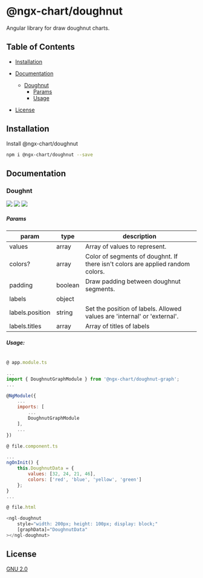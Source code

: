 
# @ngx-chart/doughnut

Angular library for draw doughnut charts.


## Table of Contents

- [Installation](##Installation)
- [Documentation](###Documentation)
    - [Doughnut](###Doughnt)
        - [Params](###Params)
        - [Usage](###Usage)

- [License](##License)



## Installation
Install @ngx-chart/doughnut

```bash
npm i @ngx-chart/doughnut --save
```

## Documentation

### Doughnt

![](https://ng-library-5a812.firebaseapp.com/images/Doughnut.png?raw=true) ![](https://ng-library-5a812.firebaseapp.com/images/Doughnut_external_label.png?raw=true) ![](https://ng-library-5a812.firebaseapp.com/images/Doughnut_internal_label.png?raw=true)


##### Params

param           | type          | description
----------------|---------------|----------------------------------------------------
values          | array<int>    | Array of values to represent.
colors?         | array<string> | Color of segments of doughnt. If there isn't colors are applied random colors.
padding         | boolean       | Draw padding between doughnut segments.
labels          | object        | 
labels.position | string        | Set the position of labels. Allowed values are 'internal' or 'external'.
labels.titles   | array<string> | Array of titles of labels



##### Usage:

```javascript

@ app.module.ts

...
import { DoughnutGraphModule } from '@ngx-chart/doughnut-graph';
...

@NgModule({
    ...
    imports: [
        ...
        DoughnutGraphModule
    ],
    ...
})
```
```javascript
@ file.component.ts

...
ngOnInit() {
    this.DoughnutData = {
        values: [32, 24, 21, 46],
        colors: ['red', 'blue', 'yellow', 'green']
    };
}
...
```
```javascript
@ file.html

<ngl-doughnut
    style="width: 200px; height: 100px; display: block;"
    [graphData]="DoughnutData"
></ngl-doughnut>
```


## License

[GNU 2.0](https://www.gnu.org/licenses/old-licenses/gpl-2.0.html)